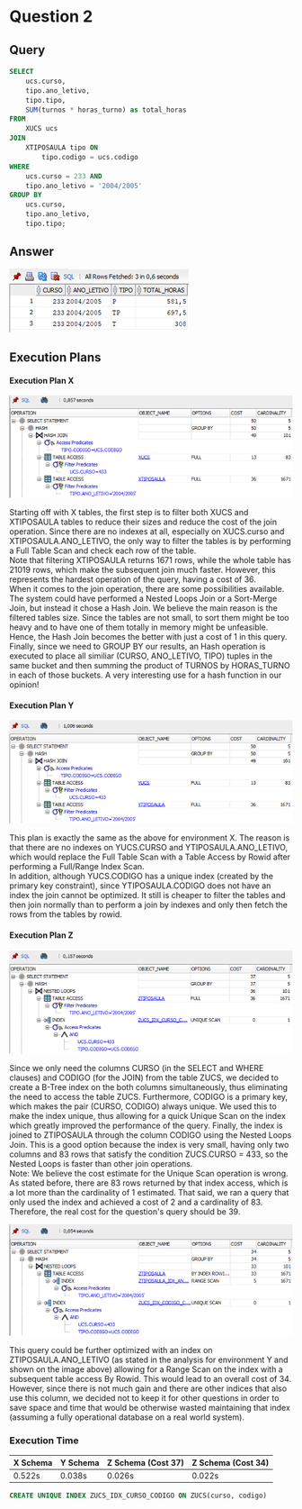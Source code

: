# Question 2
## Query
```sql
SELECT
    ucs.curso,
    tipo.ano_letivo,
    tipo.tipo,
    SUM(turnos * horas_turno) as total_horas
FROM
    XUCS ucs
JOIN
    XTIPOSAULA tipo ON
        tipo.codigo = ucs.codigo
WHERE
    ucs.curso = 233 AND
    tipo.ano_letivo = '2004/2005'
GROUP BY
    ucs.curso,
    tipo.ano_letivo,
    tipo.tipo;
```

## Answer
![Question 2 Answer](answer.png "Question 2 Answer")

## Execution Plans
#### Execution Plan X
![Execution Plan for X tables](execution-x.png "Execution Plan for X tables")

Starting off with X tables, the first step is to filter both XUCS and XTIPOSAULA tables to reduce their sizes and reduce the cost of the join operation. Since there are no indexes at all, especially on XUCS.curso and XTIPOSAULA.ANO_LETIVO, the only way to filter the tables is by performing a Full Table Scan and check each row of the table.  
Note that filtering XTIPOSAULA returns 1671 rows, while the whole table has 21019 rows, which make the subsequent join much faster. However, this represents the hardest operation of the query, having a cost of 36.  
When it comes to the join operation, there are some possibilities available. The system could have performed a Nested Loops Join or a Sort-Merge Join, but instead it chose a Hash Join. We believe the main reason is the filtered tables size. Since the tables are not small, to sort them might be too heavy and to have one of them totally in memory might be unfeasible. Hence, the Hash Join becomes the better with just a cost of 1 in this query.  
Finally, since we need to GROUP BY our results, an Hash operation is executed to place all similiar (CURSO, ANO_LETIVO, TIPO) tuples in the same bucket and then summing the product of TURNOS by HORAS_TURNO in each of those buckets. A very interesting use for a hash function in our opinion!

#### Execution Plan Y
![Execution Plan for Y tables](execution-y.png "Execution Plan for Y tables")

This plan is exactly the same as the above for environment X. The reason is that there are no indexes on YUCS.CURSO and YTIPOSAULA.ANO_LETIVO, which would replace the Full Table Scan with a Table Access by Rowid after performing a Full/Range Index Scan.  
In addition, although YUCS.CODIGO has a unique index (created by the primary key constraint), since YTIPOSAULA.CODIGO does not have an index the join cannot be optimized. It still is cheaper to filter the tables and then join normally than to perform a join by indexes and only then fetch the rows from the tables by rowid.

#### Execution Plan Z
![Execution Plan for Z tables](execution-z-1.png "Execution Plan for Z tables")

Since we only need the columns CURSO (in the SELECT and WHERE clauses) and CODIGO (for the JOIN) from the table ZUCS, we decided to create a B-Tree index on the both columns simultaneously, thus eliminating the need to access the table ZUCS. Furthermore, CODIGO is a primary key, which makes the pair (CURSO, CODIGO) always unique. We used this to make the index unique, thus allowing for a quick Unique Scan on the index which greatly improved the performance of the query. Finally, the index is joined to ZTIPOSAULA through the column CODIGO using the Nested Loops Join. This is a good option because the index is very small, having only two columns and 83 rows that satisfy the condition ZUCS.CURSO = 433, so the Nested Loops is faster than other join operations.  
Note: We believe the cost estimate for the Unique Scan operation is wrong. As stated before, there are 83 rows returned by that index access, which is a lot more than the cardinality of 1 estimated. That said, we ran a query that only used the index and achieved a cost of 2 and a cardinality of 83. Therefore, the real cost for the question's query should be 39.

![Execution Plan for Z tables](execution-z-2.png "Execution Plan for Z tables")

This query could be further optimized with an index on ZTIPOSAULA.ANO_LETIVO (as stated in the analysis for environment Y and shown on the image above) allowing for a Range Scan on the index with a subsequent table access By Rowid. This would lead to an overall cost of 34. However, since there is not much gain and there are other indices that also use this column, we decided not to keep it for other questions in order to save space and time that would be otherwise wasted maintaining that index (assuming a fully operational database on a real world system).

### Execution Time

| X Schema | Y Schema | Z Schema (Cost 37) | Z Schema (Cost 34) |
|----------|----------|--------------------|--------------------|
| 0.522s   | 0.038s   | 0.026s             | 0.022s             |

```sql
CREATE UNIQUE INDEX ZUCS_IDX_CURSO_CODIGO ON ZUCS(curso, codigo)
```
